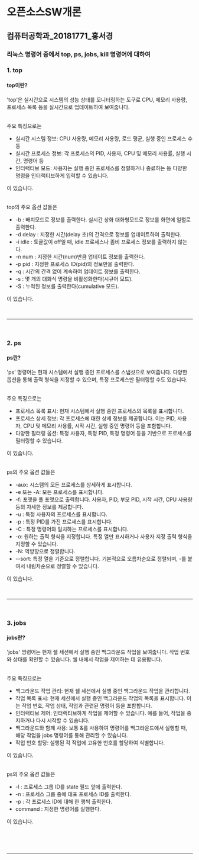 # 오픈소스SW개론
## 컴퓨터공학과_20181771_홍서경
### 리눅스 명령어 중에서 top, ps, jobs, kill 명령어에 대하여

### 1. top
#### top이란?
'top'은 실시간으로 시스템의 성능 상태를 모니터링하는 도구로 CPU, 메모리 사용량, 프로세스 목록 등을 실시간으로 업데이트하여 보여줍니다. 

<br/>주요 특징으로는
+ 실시간 시스템 정보: CPU 사용량, 메모리 사용량, 로드 평균, 실행 중인 프로세스 수 등
+  실시간 프로세스 정보: 각 프로세스의 PID, 사용자, CPU 및 메모리 사용률, 실행 시간, 명령어 등
+ 인터랙티브 모드: 사용자는 실행 중인 프로세스를 정렬하거나 종료하는 등 다양한 명령을 인터랙티브하게 입력할 수 있습니다.

이 있습니다.


<br/>top의 주요 옵션 값들은
+ -b : 배치모드로 정보를 출력한다. 실시간 상화 대화형모드로 정보를 화면에 일렬로 출력한다.
+ -d delay : 지정한 시간(delay 초)의 간격으로 정보를 업데이트하여 출력한다.
+ -i idle : 토글값이 off일 때, idle 프로세스나 좀비 프로세스 정보를 출력하지 않는다.
+ -n num : 지정한 시간(num)만큼 업데이트 정보를 출력한다.
+ -p pid : 지정한 프로세스 ID(pid)의 정보만을 출력한다.
+ -q : 시간의 간격 없이 계속하여 업데이트 정보를 출력한다.
+ -s : 몇 개의 대화식 명령을 비활성화한다(시큐어 모드).
+ -S : 누적된 정보를 출력한다(cumulative 모드).

이 있습니다.


<br/><hr/><br/>

### 2. ps
#### ps란?
'ps' 명령어는 현재 시스템에서 실행 중인 프로세스를 스냅샷으로 보여줍니다. 다양한 옵션을 통해 출력 형식을 지정할 수 있으며, 특정 프로세스만 필터링할 수도 있습니다.

<br/>주요 특징으로는 
+ 프로세스 목록 표시: 현재 시스템에서 실행 중인 프로세스의 목록을 표시합니다.
+ 프로세스 상세 정보: 각 프로세스에 대한 상세 정보를 제공합니다. 이는 PID, 사용자, CPU 및 메모리 사용률, 시작 시간, 실행 중인 명령어 등을 포함합니다.
+ 다양한 필터링 옵션: 특정 사용자, 특정 PID, 특정 명령어 등을 기반으로 프로세스를 필터링할 수 있습니다.

이 있습니다.

<br/>ps의 주요 옵션 값들은 
+ -aux: 시스템의 모든 프로세스를 상세하게 표시합니다.
+ -e 또는 -A: 모든 프로세스를 표시합니다.
+ -f: 포맷을 풀 포맷으로 출력합니다. 사용자, PID, 부모 PID, 시작 시간, CPU 사용량 등의 자세한 정보를 제공합니다.
+ -u <user>: 특정 사용자의 프로세스를 표시합니다.
+ -p <PID>: 특정 PID를 가진 프로세스를 표시합니다.
+ -C <command>: 특정 명령어와 일치하는 프로세스를 표시합니다.
+ -o: 원하는 출력 형식을 지정합니다. 특정 열만 표시하거나 사용자 지정 출력 형식을 지정할 수 있습니다.
+ -N: 역방향으로 정렬합니다.
+ --sort: 특정 열을 기준으로 정렬합니다. 기본적으로 오름차순으로 정렬되며, -를 붙여서 내림차순으로 정렬할 수 있습니다.

이 있습니다.


<br/><hr/><br/>

### 3. jobs
#### jobs란?
'jobs' 명령어는 현재 쉘 세션에서 실행 중인 백그라운드 작업을 보여줍니다. 작업 번호와 상태를 확인할 수 있습니다. 쉘 내에서 작업을 제어하는 데 유용합니다.

<br/>주요 특징으로는 
+ 백그라운드 작업 관리: 현재 쉘 세션에서 실행 중인 백그라운드 작업을 관리합니다.
+ 작업 목록 표시: 현재 세션에서 실행 중인 백그라운드 작업의 목록을 표시합니다. 이는 작업 번호, 작업 상태, 작업과 관련된 명령어 등을 포함합니다.
+ 인터랙티브 제어: 인터랙티브하게 작업을 제어할 수 있습니다. 예를 들어, 작업을 중지하거나 다시 시작할 수 있습니다.
+ 백그라운드와 함께 사용: 보통 &를 사용하여 명령어를 백그라운드에서 실행할 때, 해당 작업을 jobs 명령어를 통해 관리할 수 있습니다.
+ 작업 번호 할당: 실행된 각 작업에 고유한 번호를 할당하여 식별합니다.

이 있습니다.

<br/>ps의 주요 옵션 값들은 
+ -l : 프로세스 그룹 ID를 state 필드 앞에 출력한다.
+ -n : 프로세스 그룹 중에 대표 프로세스 ID를 출력한다.
+ -p : 각 프로세스 ID에 대해 한 행씩 출력한다.
+ command : 지정한 명령어를 실행한다.

이 있습니다.

<br/>


<br/><hr/><br/>
